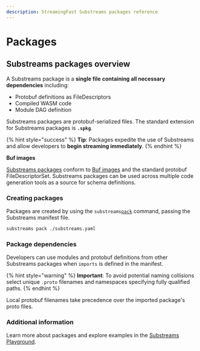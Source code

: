 ```yaml
---
description: StreamingFast Substreams packages reference
---
```


# Packages

## Substreams packages overview

A Substreams package is a **single file** **containing all necessary dependencies** including:&#x20;

* Protobuf definitions as FileDescriptors
* Compiled WASM code
* Module DAG definition&#x20;

Substreams packages are protobuf-serialized files. The standard extension for Substreams packages is **`.spkg`**.

{% hint style="success" %}
**Tip**: Packages expedite the use of Substreams and allow developers to **begin streaming immediately**_._
{% endhint %}

**Buf images**

[Substreams packages](../../pb/sf/substreams/v1/package.proto) conform to [Buf images](https://docs.buf.build/reference/images) and the standard protobuf FileDescriptorSet. Substreams packages can be used across multiple code generation tools as a source for schema definitions.

### Creating packages

Packages are created by using the `substreams`[`pack`](https://substreams.streamingfast.io/reference-and-specs/command-line-interface#pack) command, passing the Substreams manifest file.

```bash
substreams pack ./substreams.yaml
```

### Package dependencies

Developers can use modules and protobuf definitions from other Substreams packages when `imports` is defined in the manifest.

{% hint style="warning" %}
**Important**: To avoid potential naming collisions select unique `.proto` filenames and namespaces specifying fully qualified paths.
{% endhint %}

Local protobuf filenames take precedence over the imported package's proto files.&#x20;

### Additional information

Learn more about packages and explore examples in the [Substreams Playground](https://github.com/streamingfast/substreams-playground).
